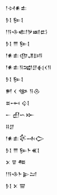 <div class='block'>
<div class='line'>𒁹𒀴𒀭𒉺</div>
<div class='line'>𒊩𒋙 𒌉𒋙</div>
<div class='line'>𒁹𒀀𒈾𒅗𒃻𒀜𒆗</div>
<div class='line'>𒊩𒋙 𒐈 𒌉𒋙</div>
<div class='line'>𒁹𒀭𒉺𒂦𒂗𒅀</div>
<div class='line'>𒁹𒀭𒉺𒀀𒉋𒆪𒈬𒌋𒀀</div>
<div class='line'>𒊩𒋙 𒌉𒋙</div>
<div class='line'>𒂍 𒌋 𒀲 𒀀𒊮</div>
<div class='line'>𒊺𒆰 𒌒𒋙</div>
<div class='line'>𒀸 𒌷𒌀𒁍</div>
<div class='line'>𒍝𒆪</div>
<div class='line'>𒁹𒀭𒉺𒄗𒁄𒀖</div>
<div class='line'>𒊩𒋙 𒐈 𒌉𒈨𒌍𒋙</div>
<div class='line'>𒉽 𒐊 𒍣</div>
<div class='line'>𒁹𒀀𒈾𒈨𒉌𒁺</div>
<div class='line'>𒊩𒋙 𒉽 𒐌</div>
</div>